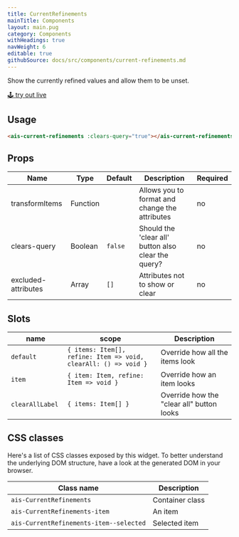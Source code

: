 ```yaml
---
title: CurrentRefinements
mainTitle: Components
layout: main.pug
category: Components
withHeadings: true
navWeight: 6
editable: true
githubSource: docs/src/components/current-refinements.md
---
```


Show the currently refined values and allow them to be unset.

<a class="btn btn-static-theme" href="stories/?selectedKind=CurrentRefinements">🕹 try out live</a>

## Usage

```html
<ais-current-refinements :clears-query="true"></ais-current-refinements>
```

## Props

Name | Type | Default | Description | Required
---|---|---|---|---
transformItems | Function | | Allows you to format and change the attributes | no
clears-query | Boolean | `false` | Should the 'clear all' button also clear the query? | no
excluded-attributes | Array | `[]` | Attributes not to show or clear | no

## Slots

name | scope | Description
---|---|---
`default` | `{ items: Item[], refine: Item => void, clearAll: () => void }` | Override how all the items look
`item` | `{ item: Item, refine: Item => void }` | Override how an item looks
`clearAllLabel` | `{ items: Item[] }` | Override how the "clear all" button looks

## CSS classes

Here's a list of CSS classes exposed by this widget. To better understand the underlying
DOM structure, have a look at the generated DOM in your browser.

Class name | Description
---|---
`ais-CurrentRefinements` | Container class
`ais-CurrentRefinements-item` | An item
`ais-CurrentRefinements-item--selected` | Selected item
